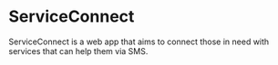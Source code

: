 # ServiceConnect
ServiceConnect is a web app that aims to connect those in need with services that can help them via SMS.
